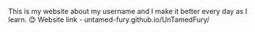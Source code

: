 This is my website about my username and I make it better every day as I learn. 😊
Website link - untamed-fury.github.io/UnTamedFury/
